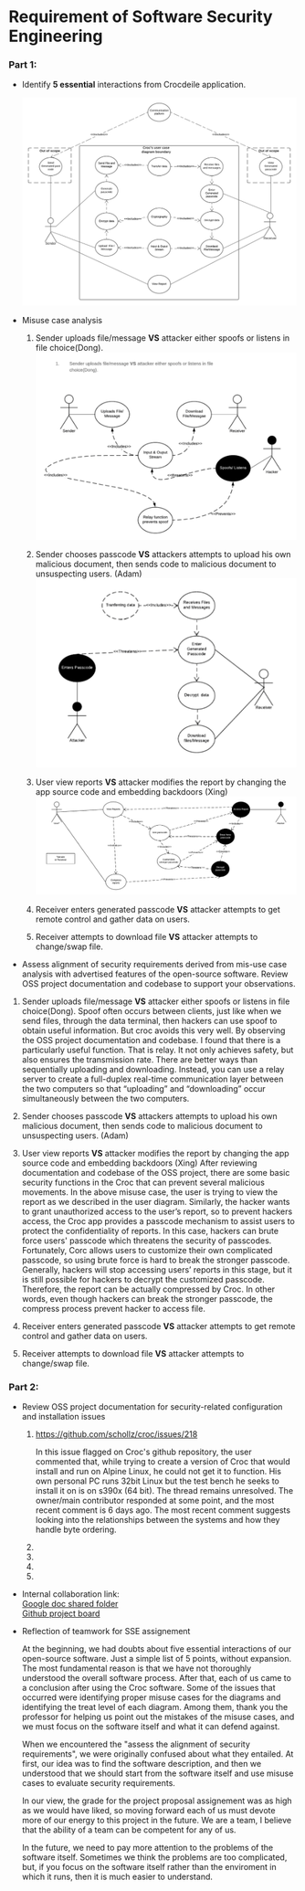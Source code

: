 # Requirement of Software Security Engineering

### Part 1: 
* Identify **5 essential** interactions from Crocdeile application.

  ![User case diagram](image/Userdiagram.png)

* Misuse case analysis
  1. Sender uploads file/message **VS** attacker either spoofs or listens in file choice(Dong).
  ![Misuse of uploading phase](image/MisUseCase1.PNG)
  
  2. Sender chooses passcode **VS** attackers attempts to upload his own malicious document, then sends code to malicious document to unsuspecting users. (Adam)
  ![Misuse of receivers passcode](image/MisuseCase2.png)
  
  3. User view reports **VS** attacker modifies the report by changing the app source code and embedding backdoors (Xing)
  ![Misuse of view report](image/MisUseCase3.png)
 
  4. Receiver enters generated passcode **VS** attacker attempts to get remote control and gather data on users.
  
  5. Receiver attempts to download file **VS** attacker attempts to change/swap file.


* Assess alignment of security requirements derived from mis-use case analysis with advertised features of the open-source software. Review OSS project documentation and         codebase to support your observations. 

1. Sender uploads file/message **VS** attacker either spoofs or listens in file choice(Dong).
 Spoof often occurs between clients, just like when we send files, through the data terminal, then hackers can use spoof to obtain useful information. But croc avoids this very well. By observing the OSS project documentation and codebase. I found that there is a particularly useful function. That is relay. It not only achieves safety, but also ensures the transmission rate. There are better ways than sequentially uploading and downloading. Instead, you can use a relay server to create a full-duplex real-time communication layer between the two computers so that “uploading” and “downloading” occur simultaneously between the two computers.
 
2. Sender chooses passcode **VS** attackers attempts to upload his own malicious document, then sends code to malicious document to unsuspecting users. (Adam)

3. User view reports **VS** attacker modifies the report by changing the app source code and embedding backdoors (Xing)
  After reviewing documentation and codebase of the OSS project, there are some basic security functions in the Croc that can prevent several malicious movements. In the above     misuse case, the user is trying to view the report as we described in the user diagram. Similarly, the hacker wants to grant unauthorized access to the user’s report, so to     prevent hackers access, the Croc app provides a passcode mechanism to assist users to protect the confidentiality of reports. In this case, hackers can brute force users'       passcode which threatens the security of passcodes. Fortunately, Corc allows users to customize their own complicated passcode, so using brute force is hard to break the       stronger passcode. Generally, hackers will stop accessing users’ reports in this stage, but it is still possible for hackers to decrypt the customized passcode. Therefore,     the report can be actually compressed by Croc. In other words, even though hackers can break the stronger passcode, the compress process prevent hacker to access file.
  
4. Receiver enters generated passcode **VS** attacker attempts to get remote control and gather data on users.

5. Receiver attempts to download file **VS** attacker attempts to change/swap file.


### Part 2: 
* Review OSS project documentation for security-related configuration and installation issues

	1. https://github.com/schollz/croc/issues/218
		
		In this issue flagged on Croc's github repository, the user commented that, while trying to create a version of Croc that would install and run on Alpine Linux, 
		he could not get it to function.  His own personal PC runs 32bit Linux but the test bench he seeks to install it on is on s390x (64 bit).  The thread remains unresolved.
		The owner/main contributor responded at some point, and the most recent comment is 6 days ago.  The most recent comment suggests looking into the relationships between 
		the systems and how they handle byte ordering.
	
	2.
	
	3.
	
	4.
	
	5.

* Internal collaboration link:  
  [Google doc shared folder](https://drive.google.com/drive/folders/1KaGGMMrWPBGJOGmv-B71ekzhYPtE84PG)  
  [Github project board](https://github.com/ZexiXin/CYBR8420/projects/1)


* Reflection of teamwork for SSE assignement

  At the beginning, we had doubts about five essential interactions of our open-source software. Just a simple list of 5 points, without expansion. 
  The most fundamental reason is that we have not thoroughly understood the overall software process. After that, each of us came to a conclusion after using the Croc software.
  Some of the issues that occurred were identifying proper misuse cases for the diagrams and identifying the treat level of each diagram. 
  Among them, thank you the professor for helping us point out the mistakes of the misuse cases, and we must focus on the software itself and what it can defend against.

  When we encountered the "assess the alignment of security requirements", we were originally confused about what they entailed. At first, our idea was to find the software 	   description, 
  and then we understood that we should start from the software itself and use misuse cases to evaluate security requirements.
  
  
  In our view, the grade for the project proposal assignement was as high as we would have liked, so moving forward each of us must devote more of our energy to this project in   the future. 
  We are a team, I believe that the ability of a team can be competent for any of us.

  In the future, we need to pay more attention to the problems of the software itself. Sometimes we think the problems are too complicated, but, if you focus on the software 	   itself rather than the enviroment in which it runs, then it is much easier to understand.
